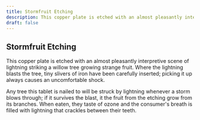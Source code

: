 ```yaml
---
title: Stormfruit Etching
description: This copper plate is etched with an almost pleasantly interpretive scene of lightning striking a willow tree growing strange fruit. Where the lightning blasts the tree, tiny slivers of iron have be...
draft: false
---
```


## Stormfruit Etching

This copper plate is etched with an almost pleasantly interpretive scene of lightning striking a willow tree growing strange fruit. Where the lightning blasts the tree, tiny slivers of iron have been carefully inserted; picking it up always causes an uncomfortable shock.

Any tree this tablet is nailed to will be struck by lightning whenever a storm blows through; if it survives the blast, it the fruit from the etching grow from its branches. When eaten, they taste of ozone and the consumer's breath is filled with lightning that crackles between their teeth.
